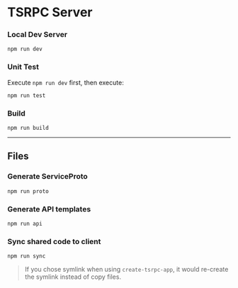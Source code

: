 # TSRPC Server

### Local Dev Server
```
npm run dev
```

### Unit Test
Execute `npm run dev` first, then execute:
```
npm run test
```

### Build
```
npm run build
```

---

## Files
### Generate ServiceProto
```
npm run proto
```

### Generate API templates
```
npm run api
```

### Sync shared code to client

```
npm run sync
```

> If you chose symlink when using `create-tsrpc-app`, it would re-create the symlink instead of copy files.
